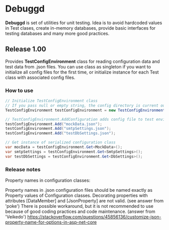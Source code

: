 # Debuggd
**Debuggd** is set of utilities for unit testing. Idea is to avoid hardcoded values in Test clases, create in-memory databases, provide basic interfaces for testing databases and many more good practices.

## Release 1.00
Provides **TestConfigEnvironment** class for reading configuration data and test data from .json files. You can use class as singleton if you want to initialize all config files for the first time, or initialize instance for each Test class with associated config files.

### How to use
```csharp
// Initialize TestConfigEnvironment class
// If you pass null or empty string, the config directory is current output directory
TestConfigEnvironment testConfigEnvironment = new TestConfigEnvironment(configsDirectory); 

// TestConfigEnvironment.AddConfiguration adds config file to test environment
testConfigEnvironment.Add("mockData.json");
testConfigEnvironment.Add("smtpSettings.json");
testConfigEnvironment.Add("testDbSettings.json");

// Get instance of serialized configuration class 
var mocData = testConfigEnvironment.Get<MockData>();
var smtpSettings = testConfigEnvironment.Get<SmtpSettings>();
var testDbSettings = testConfigEnvironment.Get<DbSettings>();
```

### Release notes
Property names in configuration classes:

Property names in .json configuration files should be named exactly as Property values of Configuration classes. 
Decorating properties with attributes [DataMember] and [JsonProperty] are not valid. (see answer from 'poke')
There is possible workaround, but it is not recommended to use because of good coding practices and code maintenance. (answer from 'Veikedo')
https://stackoverflow.com/questions/45856136/customize-json-property-name-for-options-in-asp-net-core